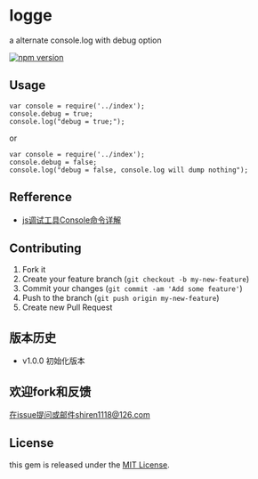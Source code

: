logge
======

a alternate console.log with debug option

[![npm version](https://badge.fury.io/js/logge.svg)](http://badge.fury.io/js/logge)

## Usage

	var console = require('../index');
	console.debug = true;
	console.log("debug = true;");
	
	
or

	var console = require('../index');
	console.debug = false;
	console.log("debug = false, console.log will dump nothing");


## Refference 

- [js调试工具Console命令详解](http://www.jb51.net/article/56504.htm)

## Contributing

1. Fork it
2. Create your feature branch (`git checkout -b my-new-feature`)
3. Commit your changes (`git commit -am 'Add some feature'`)
4. Push to the branch (`git push origin my-new-feature`)
5. Create new Pull Request

## 版本历史

- v1.0.0 初始化版本 


## 欢迎fork和反馈

在issue提问或邮件shiren1118@126.com

## License

this gem is released under the [MIT License](http://www.opensource.org/licenses/MIT).
